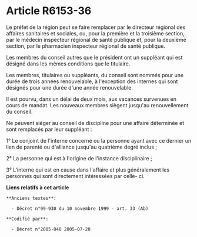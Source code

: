 # Article R6153-36

Le préfet de la région peut se faire remplacer par le directeur régional des affaires sanitaires et sociales, ou, pour la
première et la troisième section, par le médecin inspecteur régional de santé publique et, pour la deuxième section, par le
pharmacien inspecteur régional de santé publique.

Les membres du conseil autres que le président ont un suppléant qui est désigné dans les mêmes conditions que le titulaire.

Les membres, titulaires ou suppléants, du conseil sont nommés pour une durée de trois années renouvelable, à l'exception des
internes qui sont désignés pour une durée d'une année renouvelable.

Il est pourvu, dans un délai de deux mois, aux vacances survenues en cours de mandat. Les nouveaux membres siègent jusqu'au
renouvellement du conseil.

Ne peuvent siéger au conseil de discipline pour une affaire déterminée et sont remplacés par leur suppléant :

1° Le conjoint de l'interne concerné ou la personne ayant avec ce dernier un lien de parenté ou d'alliance jusqu'au quatrième
degré inclus ;

2° La personne qui est à l'origine de l'instance disciplinaire ;

3° L'interne qui est en cause dans l'affaire et plus généralement les personnes qui sont directement intéressées par celle-
ci.

**Liens relatifs à cet article**

	**Anciens textes**:

	  - Décret n°99-930 du 10 novembre 1999 - art. 33 (Ab)

	**Codifié par**:

	  - Décret n°2005-840 2005-07-20
